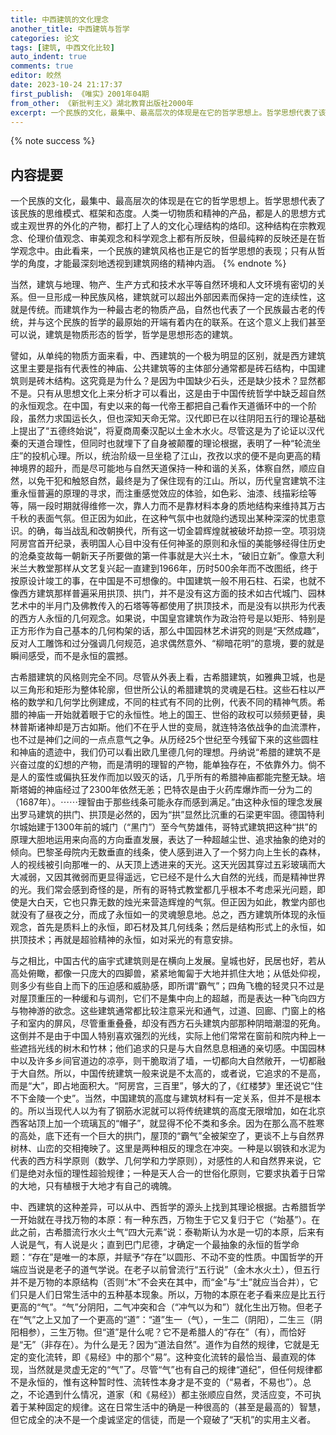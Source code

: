 ```yaml
---
title: 中西建筑的文化理念
another_title: 中西建筑与哲学
categories: 论文
tags: [建筑, 中西文化比较]
auto_indent: true
comments: true
editor: 皎然
date: 2023-10-24 21:17:37
first_publish: 《唯实》2001年04期
from_other: 《新批判主义》湖北教育出版社2000年
excerpt: 一个民族的文化，最集中、最高层次的体现是在它的哲学思想上。哲学思想代表了该民族的思维模式、框架和态度。人类一切物质和精神的产品，都是人的思想方式或主观世界的外化的产物，都打上了人的文化心理结构的烙印。这种结构在宗教观念、伦理价值观念、审美观念和科学观念上都有所反映，但最纯粹的反映还是在哲学观念中。由此看来，一个民族的建筑风格也正是它的哲学思想的表现；只有从哲学的角度，才能最深刻地透视到建筑网络的精神内涵。
---
```

{% note success %}
## 内容提要
一个民族的文化，最集中、最高层次的体现是在它的哲学思想上。哲学思想代表了该民族的思维模式、框架和态度。人类一切物质和精神的产品，都是人的思想方式或主观世界的外化的产物，都打上了人的文化心理结构的烙印。这种结构在宗教观念、伦理价值观念、审美观念和科学观念上都有所反映，但最纯粹的反映还是在哲学观念中。由此看来，一个民族的建筑风格也正是它的哲学思想的表现；只有从哲学的角度，才能最深刻地透视到建筑网络的精神内涵。
{% endnote %}

当然，建筑与地理、物产、生产方式和技术水平等自然环境和人文环境有密切的关系。但一旦形成一种民族风格，建筑就可以超出外部因素而保持一定的连续性，这就是传统。而建筑作为一种最古老的物质产品，自然也代表了一个民族最古老的传统，并与这个民族的哲学的最原始的开端有着内在的联系。在这个意义上我们甚至可以说，建筑是物质形态的哲学，哲学是思想形态的建筑。

譬如，从单纯的物质方面来看，中、西建筑的一个极为明显的区别，就是西方建筑这里主要是指有代表性的神庙、公共建筑等的主体部分通常都是砖石结构，中国建筑则是砖木结构。这究竟是为什么？是因为中国缺少石头，还是缺少技术？显然都不是。只有从思想文化上来分析才可以看出，这是由于中国传统哲学中缺乏超自然的永恒观念。在中国，有史以来的每一代帝王都把自己看作天道循环中的一个阶段，虽然力求国运长久，但也深知天命无常。汉代即已在以往阴阳五行的理论基础上提出了“五德终始说”，将夏商周秦汉配以土金木水火。尽管这是为了论证以汉代秦的天道合理性，但同时也就埋下了自身被颠覆的理论根据，表明了一种“轮流坐庄”的投机心理。所以，统治阶级一旦坐稳了江山，孜孜以求的便不是向更高的精神境界的超升，而是尽可能地与自然天道保持一种和谐的关系，体察自然，顺应自然，以免干犯和触怒自然，最终是为了保住现有的江山。所以，历代皇宫建筑不注重永恒普遍的原理的寻求，而注重感觉效应的体验，如色彩、油漆、线描彩绘等等，隔一段时期就得维修一次，靠人力而不是靠材料本身的质地结构来维持其万古千秋的表面气氛。但正因为如此，在这种气氛中也就隐约透现出某种深深的忧患意识。的确，每当战乱和改朝换代，所有这一切金碧辉煌就被破坏劫掠一空。项羽烧阿房宫首开纪录，表明国人心目中没有任何神圣的原则和永恒的美能够经得住历史的沧桑变故每一朝新天子所要做的第一件事就是大兴土木，“破旧立新”。像意大利米兰大教堂那样从文艺复兴起一直建到1966年，历时500余年而不改图纸，终于按原设计竣工的事，在中国是不可想像的。中国建筑一般不用石柱、石梁，也就不像西方建筑那样普遍采用拱顶、拱门，并不是没有这方面的技术如古代城门、园林艺术中的半月门及佛教传入的石塔等等都使用了拱顶技术，而是没有以拱形为代表的西方人永恒的几何观念。如果说，中国皇宫建筑作为政治符号是以矩形、特别是正方形作为自己基本的几何构架的话，那么中国园林艺术讲究的则是“天然成趣”，反对人工雕饰和过分强调几何规范，追求偶然意外、“柳暗花明”的意境，要的就是瞬间感受，而不是永恒的震撼。

古希腊建筑的风格则完全不同。尽管从外表上看，古希腊建筑，如雅典卫城，也是以三角形和矩形为整体轮廓，但世所公认的希腊建筑的灵魂是石柱。这些石柱以严格的数学和几何学比例建成，不同的柱式有不同的比例，代表不同的精神气质。希腊的神庙一开始就着眼于它的永恒性。地上的国王、世俗的政权可以频频更替，奥林普斯诸神却是万古如斯。他们不在乎人世的变局，就连特洛依战争的血流漂杵，也不过是神们之间的一点点意气之争。从历经25个世纪至今残留下来的这些圆柱和神庙的遗迹中，我们仍可以看出欧几里德几何的理想。丹纳说“希腊的建筑不是兴奋过度的幻想的产物，而是清明的理智的产物，能单独存在，不依靠外力。倘不是人的蛮性或偏执狂发作而加以毁灭的话，几乎所有的希腊神庙都能完整无缺。培斯塔姆的神庙经过了2300年依然无恙；巴特农是由于火药库爆炸而一分为二的（1687年）。⋯⋯理智由于那些线条可能永存而感到满足。”由这种永恒的理念发展出罗马建筑的拱门、拱顶是必然的，因为“拱”显然比沉重的石梁更牢固。德国特利尔城始建于1300年前的城门（“黑门”）至今气势雄伟，哥特式建筑把这种“拱”的原理大胆地运用来向高的方向垂直发展，表达了一种超越尘世、追求抽象的绝对的倾向。巴黎圣母院内无数垂直的线条，使人感到进入了一个努力向上生长的森林，人的视线被引向那唯一的、从天顶上透进来的天光。这天光因其穿过五彩玻璃而大大减弱，又因其微弱而更显得遥远，它已经不是什么大自然的光线，而是精神世界的光。我们常会感到奇怪的是，所有的哥特式教堂都几乎根本不考虑采光问题，即使是大白天，它也只靠无数的烛光来营造辉煌的气氛。但正因为如此，教堂内部也就没有了昼夜之分，而成了永恒如一的灵魂憩息地。总之，西方建筑所体现的永恒观念，首先是质料上的永恒，即石材及其几何线条；然后是结构形式上的永恒，如拱顶技术；再就是超验精神的永恒，如对采光的有意安排。

与之相比，中国古代的庙宇式建筑则是在横向上发展。皇城也好，民居也好，若从高处俯瞰，都像一只庞大的四脚兽，紧紧地匍匐于大地并抓住大地；从低处仰视，则多少有些自上而下的压迫感和威胁感，即所谓“霸气”；四角飞檐的轻灵只不过是对屋顶重压的一种缓和与调剂，它们不是集中向上的超越，而是表达一种飞向四方与物神游的欲念。这些建筑通常都比较注意采光和通气，过道、回廊、门窗上的格子和室内的屏风，尽管重重叠叠，却没有西方石头建筑内部那种阴暗潮湿的死角。这倒并不是由于中国人特别喜欢强烈的光线，实际上他们常常在窗前和院内种上一些遮挡光线的树木和竹林；他们追求的只是与大自然息息相通的亲切感。中国园林中以及许多乡间官道边的凉亭，则干脆取消了墙，一切都向大自然敞开，一切都融于大自然。所以，中国传统建筑一般来说是不太高的，或者说，它追求的不是高，而是“大”，即占地面积大。“阿房宫，三百里”，够大的了，《红楼梦》里还说它“住不下金陵一个史”。当然，中国建筑的高度与建筑材料有一定关系，但并不是根本的。所以当现代人以为有了钢筋水泥就可以将传统建筑的高度无限增加，如在北京西客站顶上加一个琉璃瓦的“帽子”，就显得不伦不类和多余。因为在那么高不胜寒的高处，底下还有一个巨大的拱门，屋顶的“霸气”全被架空了，更谈不上与自然界树林、山峦的交相掩映了。这里是两种相反的理念在冲突。一种是以钢铁和水泥为代表的西方科学原则（数学、几何学和力学原则），对感性的人和自然界来说，它们是绝对永恒的理性超验规律；一种是天人合一的世俗化原则，它要求执着于日常的大地，只有植根于大地才有自己的魂魄。

中、西建筑的这种差异，可以从中、西哲学的源头上找到其理论根据。古希腊哲学一开始就在寻找万物的本原：有一种东西，万物生于它又复归于它（“始基”）。在此之前，古希腊流行水火土气“四大元素”说：泰勒斯认为水是一切的本原，后来有人说是气，有人说是火；直到巴门尼德，才确定一个最抽象的永恒的哲学命题：“存在”是唯一的本原，并赋予“存在”以圆形、不动不变的性质。中国哲学的开端应当说是老子的道气学说。在老子以前曾流行“五行说”（金木水火土），但五行并不是万物的本原结构（否则“木”不会夹在其中，而“金”与“土”就应当合并），它们只是人们日常生活中的五种基本现象。所以，万物的本原在老子看来应是比五行更高的“气”。“气”分阴阳，二气冲突和合（“冲气以为和”）就化生出万物。但老子在“气”之上又加了一个更高的“道”：“道”生一（气），一生二（阴阳），二生三（阴阳相参），三生万物。但“道”是什么呢？它不是希腊人的“存在”（有），而恰好是“无”（非存在）。为什么是无？因为“道法自然”。道作为自然的规律，它就是无定的变化流转，即《易经》中的那个“易”。这种变化流转的最恰当、最直观的体现，当然就是灵虚无定的“气”了。尽管“气”也有自己的规律“道纪”，但任何规律都不是永恒的，惟有这种暂时性、流转性本身才是不变的（“易者，不易也”）。总之，不论遇到什么情况，道家（和《易经》）都主张顺应自然，灵活应变，不可执着于某种固定的规律。这在日常生活中的确是一种很高的（甚至是最高的）智慧，但它成全的决不是一个虔诚坚定的信徒，而是一个窥破了“天机”的实用主义者。